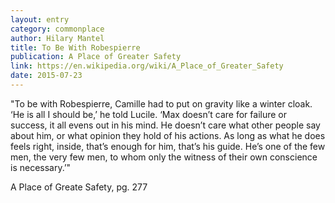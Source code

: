 ```yaml
---
layout: entry
category: commonplace
author: Hilary Mantel
title: To Be With Robespierre
publication: A Place of Greater Safety
link: https://en.wikipedia.org/wiki/A_Place_of_Greater_Safety
date: 2015-07-23
---
```


"To be with Robespierre, Camille had to put on gravity like a winter cloak. ‘He is all I should be,’ he told Lucile. ‘Max doesn’t care for failure or success, it all evens out in his mind. He doesn’t care what other people say about him, or what opinion they hold of his actions. As long as what he does feels right, inside, that’s enough for him, that’s his guide. He’s one of the few men, the very few men, to whom only the witness of their own conscience is necessary.’"

A Place of Greate Safety, pg. 277
